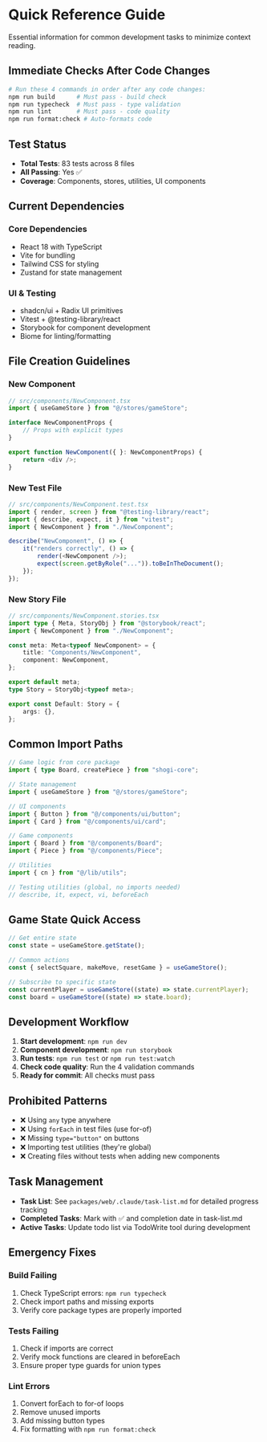 # Quick Reference Guide

Essential information for common development tasks to minimize context reading.

## Immediate Checks After Code Changes

```bash
# Run these 4 commands in order after any code changes:
npm run build      # Must pass - build check
npm run typecheck  # Must pass - type validation  
npm run lint       # Must pass - code quality
npm run format:check # Auto-formats code
```

## Test Status
- **Total Tests**: 83 tests across 8 files
- **All Passing**: Yes ✅
- **Coverage**: Components, stores, utilities, UI components

## Current Dependencies

### Core Dependencies
- React 18 with TypeScript
- Vite for bundling
- Tailwind CSS for styling
- Zustand for state management

### UI & Testing
- shadcn/ui + Radix UI primitives
- Vitest + @testing-library/react
- Storybook for component development
- Biome for linting/formatting

## File Creation Guidelines

### New Component
```typescript
// src/components/NewComponent.tsx
import { useGameStore } from "@/stores/gameStore";

interface NewComponentProps {
    // Props with explicit types
}

export function NewComponent({ }: NewComponentProps) {
    return <div />;
}
```

### New Test File
```typescript
// src/components/NewComponent.test.tsx
import { render, screen } from "@testing-library/react";
import { describe, expect, it } from "vitest";
import { NewComponent } from "./NewComponent";

describe("NewComponent", () => {
    it("renders correctly", () => {
        render(<NewComponent />);
        expect(screen.getByRole("...")).toBeInTheDocument();
    });
});
```

### New Story File
```typescript
// src/components/NewComponent.stories.tsx
import type { Meta, StoryObj } from "@storybook/react";
import { NewComponent } from "./NewComponent";

const meta: Meta<typeof NewComponent> = {
    title: "Components/NewComponent",
    component: NewComponent,
};

export default meta;
type Story = StoryObj<typeof meta>;

export const Default: Story = {
    args: {},
};
```

## Common Import Paths

```typescript
// Game logic from core package
import { type Board, createPiece } from "shogi-core";

// State management
import { useGameStore } from "@/stores/gameStore";

// UI components
import { Button } from "@/components/ui/button";
import { Card } from "@/components/ui/card";

// Game components
import { Board } from "@/components/Board";
import { Piece } from "@/components/Piece";

// Utilities
import { cn } from "@/lib/utils";

// Testing utilities (global, no imports needed)
// describe, it, expect, vi, beforeEach
```

## Game State Quick Access

```typescript
// Get entire state
const state = useGameStore.getState();

// Common actions
const { selectSquare, makeMove, resetGame } = useGameStore();

// Subscribe to specific state
const currentPlayer = useGameStore((state) => state.currentPlayer);
const board = useGameStore((state) => state.board);
```

## Development Workflow

1. **Start development**: `npm run dev`
2. **Component development**: `npm run storybook`
3. **Run tests**: `npm run test` or `npm run test:watch`
4. **Check code quality**: Run the 4 validation commands
5. **Ready for commit**: All checks must pass

## Prohibited Patterns

- ❌ Using `any` type anywhere
- ❌ Using `forEach` in test files (use for-of)
- ❌ Missing `type="button"` on buttons
- ❌ Importing test utilities (they're global)
- ❌ Creating files without tests when adding new components

## Task Management

- **Task List**: See `packages/web/.claude/task-list.md` for detailed progress tracking
- **Completed Tasks**: Mark with ✅ and completion date in task-list.md
- **Active Tasks**: Update todo list via TodoWrite tool during development

## Emergency Fixes

### Build Failing
1. Check TypeScript errors: `npm run typecheck`
2. Check import paths and missing exports
3. Verify core package types are properly imported

### Tests Failing
1. Check if imports are correct
2. Verify mock functions are cleared in beforeEach
3. Ensure proper type guards for union types

### Lint Errors
1. Convert forEach to for-of loops
2. Remove unused imports
3. Add missing button types
4. Fix formatting with `npm run format:check`